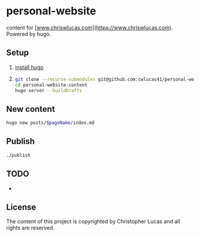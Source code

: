 # personal-website

content for [www.chriswlucas.com](https://www.chriswlucas.com). Powered by hugo.

## Setup
1. [install hugo](https://gohugo.io/installation/)
1.
    ```bash
    git clone --recurse-submodules git@github.com:cwlucas41/personal-website-content.git
    cd personal-website-content
    hugo server --buildDrafts
    ```
    
## New content
```bash
hugo new posts/$pageName/index.md
```

## Publish
```bash
./publish
```

## TODO
* 

## License
The content of this project is copyrighted by Christopher Lucas and all rights are reserved.
